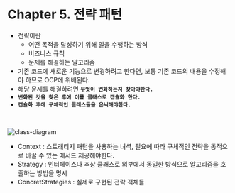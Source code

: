 # Chapter 5. 전략 패턴
- 전략이란
    - 어떤 목적을 달성하기 위해 일을 수행하는 방식
    - 비즈니스 규칙
    - 문제를 해결하는 알고리즘
- 기존 코드에 새로운 기능으로 변경하려고 한다면, 보통 기존 코드의 내용을 수정해야 하므로 OCP에 위배된다.
- 해당 문제를 해결하려면 **`무엇이 변화하는지 찾아야한다.`**
- **`변화된 것을 찾은 후에 이를 클래스로 캡슐화 한다.`**
- **`캡슐화 후에 구체적인 클래스들을 은닉해야한다.`**

<br>

![class-diagram](http://www.plantuml.com/plantuml/proxy?src=https://raw.githubusercontent.com/ohtaeg/TIL/master/design-pattern/src/chapter5_strategy/uml/strategy.puml)

- Context : 스트래티지 패턴을 사용하는 녀셕, 필요에 따라 구체적인 전략을 동적으로 바꿀 수 있는 메서드 제공해야한다.
- Strategy : 인터페이스나 추상 클래스로 외부에서 동일한 방식으로 알고리즘을 호출하는 방법을 명시
- ConcretStrategies : 실제로 구현된 전략 객체들


